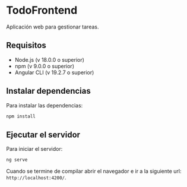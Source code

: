 # TodoFrontend

Aplicación web para gestionar tareas.

## Requisitos

- Node.js (v 18.0.0 o superior)
- npm (v 9.0.0 o superior)
- Angular CLI (v 19.2.7 o superior)

## Instalar dependencias

Para instalar las dependencias:

```bash
npm install
```

## Ejecutar el servidor

Para iniciar el servidor:

```bash
ng serve
```

Cuando se termine de compilar abrir el navegador e ir a la siguiente url: `http://localhost:4200/`.